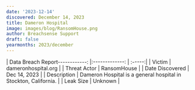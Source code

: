 ```yaml
---
date: '2023-12-14'
discovered: December 14, 2023
title: Dameron Hospital
image: images/blog/RansomHouse.png
author: Breachsense Support
draft: false
yearmonths: 2023/december
---
```


| Data Breach Report------------:     |:-------------:    | :-----:|
| Victim      | dameronhospital.org      | 
| Threat Actor      | RansomHouse      | 
| Date Discovered      | Dec 14, 2023      | 
| Description      | Dameron Hospital is a general hospital in Stockton, California.      | 
| Leak Size      | Unknown      | 

